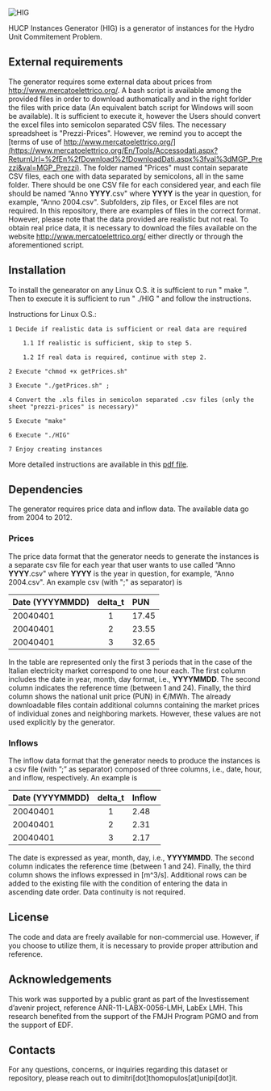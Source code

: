 ![HIG](https://github.com/dimitri-thomopulos/hig/assets/62555073/57f38900-49cc-4b05-aefa-414ea196e550)


 HUCP Instances Generator (HIG) is a generator of instances for the Hydro Unit Commitement Problem.

## External requirements
The generator requires some external data about prices from 
http://www.mercatoelettrico.org/.
A bash script is available among the provided files in order to download 
authomatically 
and in the right forlder the files with price data (An equivalent batch script 
for Windows will soon be available). It is sufficient to execute it, however 
the Users should convert the excel files into semicolon separated CSV files.
The necessary spreadsheet is "Prezzi-Prices". However, we remind you to accept the [terms of use of http://www.mercatoelettrico.org/](https://www.mercatoelettrico.org/En/Tools/Accessodati.aspx?ReturnUrl=%2fEn%2fDownload%2fDownloadDati.aspx%3fval%3dMGP_Prezzi&val=MGP_Prezzi).
The folder named "Prices" must contain separate CSV files, each one with data separated by semicolons, all in the same folder. There should be one CSV file for each considered year, and each file should be named “Anno **YYYY**.csv" where **YYYY** is the year in question, for example, “Anno 2004.csv". Subfolders, zip files, or Excel files are not required. In this repository, there are examples of files in the correct format. However, please note that the data provided are realistic but not real. To obtain real price data, it is necessary to download the files available on the website http://www.mercatoelettrico.org/ either directly or through the aforementioned script.

## Installation
To install the genearator on any Linux O.S. it is sufficient to run " make ".
Then to execute it is sufficient to run " ./HIG " and follow the instructions.

Instructions for Linux O.S.:

	1 Decide if realistic data is sufficient or real data are required
	
		1.1 If realistic is sufficient, skip to step 5.
	
		1.2 If real data is required, continue with step 2.
	
 	2 Execute "chmod +x getPrices.sh"
	
	3 Execute "./getPrices.sh" ;
	
	4 Convert the .xls files in semicolon separated .csv files (only the sheet "prezzi-prices" is necessary)"
	
	5 Execute "make"
	
	6 Execute "./HIG"
	
	7 Enjoy creating instances
	
More detailed instructions are available in this [pdf file](https://github.com/dimitri-thomopulos/hig/blob/master/Instructions%20for%20using%20HIG%20genearator%20on%20Linux.pdf).
	
## Dependencies

The generator requires price data and inflow data. The available data go from 2004 to 2012.

### Prices
The price data format that the generator needs to generate the instances is a separate csv file for each year that user wants to use called “Anno **YYYY**.csv" where **YYYY** is the year in question, for example, “Anno 2004.csv". An example csv (with ";" as separator) is

| Date (YYYYMMDD)| delta_t | PUN |
|:----------|:-------:|:----------|
| 20040401 | 1 | 17.45 |
| 20040401 | 2 | 23.55 |
| 20040401 | 3 | 32.65 |

In the table are represented only the first 3 periods that in the case of the Italian electricity market correspond to one hour each. The first column includes the date in year, month, day format, i.e., **YYYYMMDD**. The second column indicates the reference time (between 1 and 24). Finally, the third column shows the national unit price (PUN) in €/MWh. The already downloadable files contain additional columns containing the market prices of individual zones and neighboring markets. However, these values are not used explicitly by the generator.

### Inflows 
The inflow data format that the generator needs to produce the instances is a csv file (with ”;” as separator) composed of three columns, i.e., date, hour, and inflow, respectively. An example is

| Date (YYYYMMDD)| delta_t | Inflow |
|:----------|:-------:|:----------|
| 20040401 | 1 | 2.48 |
| 20040401 | 2 | 2.31 |
| 20040401 | 3 | 2.17 |

The date is expressed as year, month, day, i.e., **YYYYMMDD**. The second column indicates the reference time (between 1 and 24). Finally, the third column shows the inflows expressed in [m^3/s]. Additional rows can be added to the existing file with the condition of entering the data in ascending date order. Data continuity is not required.

## License
The code and data are freely available for non-commercial use. However, if you choose to utilize them, it is necessary to provide proper attribution and reference.

## Acknowledgements
This work was supported by a public grant as part of the Investissement d’avenir project, reference ANR-11-LABX-0056-LMH, LabEx LMH. This research benefited from the support of the FMJH Program PGMO and from the support of EDF.

##  Contacts
For any questions, concerns, or inquiries regarding this dataset or repository, please reach out to dimitri[dot]thomopulos[at]unipi[dot]it.
